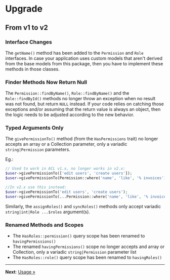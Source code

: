 # Upgrade

## From v1 to v2

### Interface Changes

The `getName()` method has been added to the `Permission` and `Role` interfaces.
In case your application uses custom models that aren't derived from the base models from this package,
then you have to implement these methods in those classes.

### Finder Methods Now Return Null

The `Permission::findByName()`, `Role::findByName()` and the `Role::findById()` methods no longer throw an exception
when no result was not found, but return `NULL` instead. If your code relies on catching those exceptions and/or assuming
that the return value is always an object, then the logic needs to be adjusted according to the new behavior.

### Typed Arguments Only

The `givePermissionTo()` method (from the `HasPermissions` trait) no longer accepts an array or a Collection parameter,
only a variadic `string|Permission` parameters.

Eg.:

```php
// Used to work in ACL v1.x, no longer works in v2.x:
$user->givePermissionTo(['edit users', 'create users']);
$user->givePermissionTo(Permission::where('name', 'like', '% invoices')->get());

//In v2.x use this instead:
$user->givePermissionTo('edit users', 'create users');
$user->givePermissionTo(...Permission::where('name', 'like', '% invoices')->get()->all());
```

Similarly, the `assignRoles()` and `syncRoles()` methods only accept variadic `string|int|Role ...$roles` argument(s).

### Renamed Methods and Scopes

- The `HasRoles::permission()` query scope has been renamed to `havingPermissions()`
- The renamed `havingPermissions()` scope no longer accepts and array or Collection, only a variadic `string|Permission` parameter list
- The `HasRoles::role()` query scope has been renamed to `havingRoles()`

---

**Next**: [Usage &raquo;](usage.md)
